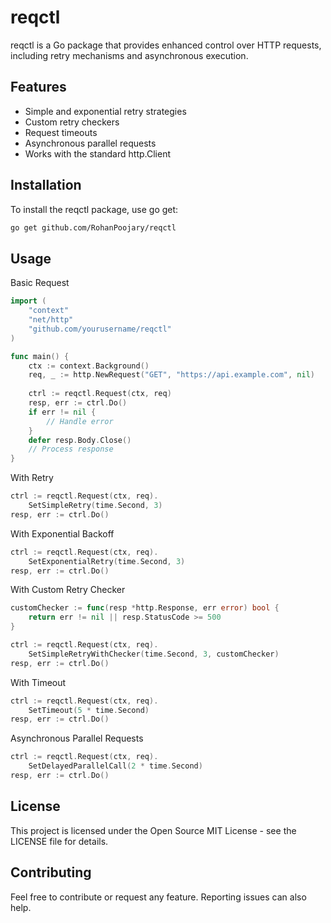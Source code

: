 # reqctl
reqctl is a Go package that provides enhanced control over HTTP requests, including retry mechanisms and asynchronous execution.

## Features

* Simple and exponential retry strategies
* Custom retry checkers
* Request timeouts
* Asynchronous parallel requests
* Works with the standard http.Client

## Installation
To install the reqctl package, use go get:
```bash
go get github.com/RohanPoojary/reqctl
```

## Usage
Basic Request
```go
import (
    "context"
    "net/http"
    "github.com/yourusername/reqctl"
)

func main() {
    ctx := context.Background()
    req, _ := http.NewRequest("GET", "https://api.example.com", nil)
    
    ctrl := reqctl.Request(ctx, req)
    resp, err := ctrl.Do()
    if err != nil {
        // Handle error
    }
    defer resp.Body.Close()
    // Process response
}
```

With Retry
```go
ctrl := reqctl.Request(ctx, req).
    SetSimpleRetry(time.Second, 3)
resp, err := ctrl.Do()
```

With Exponential Backoff
```go
ctrl := reqctl.Request(ctx, req).
    SetExponentialRetry(time.Second, 3)
resp, err := ctrl.Do()
```

With Custom Retry Checker
```go
customChecker := func(resp *http.Response, err error) bool {
    return err != nil || resp.StatusCode >= 500
}

ctrl := reqctl.Request(ctx, req).
    SetSimpleRetryWithChecker(time.Second, 3, customChecker)
resp, err := ctrl.Do()
```

With Timeout
```go
ctrl := reqctl.Request(ctx, req).
    SetTimeout(5 * time.Second)
resp, err := ctrl.Do()
```

Asynchronous Parallel Requests
```go
ctrl := reqctl.Request(ctx, req).
    SetDelayedParallelCall(2 * time.Second)
resp, err := ctrl.Do()
```

## License
This project is licensed under the Open Source MIT License - see the LICENSE file for details.



## Contributing
Feel free to contribute or request any feature. Reporting issues can also help.
